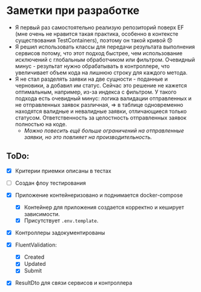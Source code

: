 # Заметки при разработке

* Я первый раз самостоятельно реализую репозиторий поверх EF (мне очень не нравится такая практика, особенно в контексте существования TestContainers), поэтому он такой кривой :disappointed:
* Я решил использовать классы для передачи результата выполнения сервисов потому, что этот подход быстрее, чем использование исключений с глобальным обработчиком или фильтром. Очевидный минус - результат нужно обрабатывать в контроллере, что увеличивает объем кода на лишнюю строку для каждого метода.
* Я не стал разделять заявки на две сущности - поданные и черновики, а добавил им статус. Сейчас это решение не кажется оптимальным, например, из-за индекса с фильтром. У такого подхода есть очевидный минус: логика валидации отправленных и не отправленных заявок различная, => в таблице одновременно находятся валидные и невалидные заявки, отличающиеся только статусом. Ответственность за целостность отправленных заявок полностью на коде.
  * *Можно повесить ещё больше ограничений на отправленные заявки, но это повлияет на производительность.*


## ToDo:

- [x] Критерии приемки описаны в тестах
- [ ] Создан флоу тестирования
- [x] Приложение контейнеризовано и поднимается docker-compose
  - [x] Контейнер для приложения создается корректно и кеширует зависимости.
  - [x] Присутствует `.env.template`.
  
- [x] Контроллеры задокументированы
- [x] FluentValidation:
  - [x] Created
  - [x] Updated
  - [x] Submit

- [x] ResultDto для связи сервисов и контроллера

